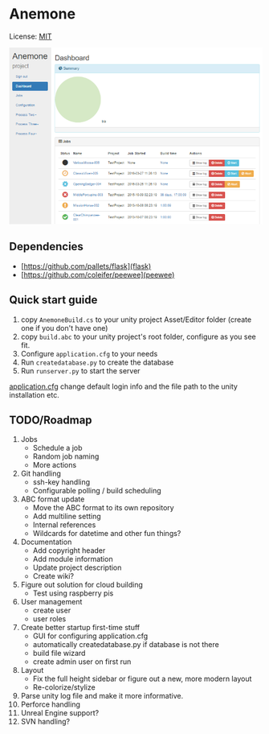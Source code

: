# Anemone
License: [MIT](LICENSE)

![alt text](https://raw.githubusercontent.com/Winnak/Anemone/master/screenshots/Screenshot_1.png "WIP")


## Dependencies
* [https://github.com/pallets/flask](flask)
* [https://github.com/coleifer/peewee](peewee)


## Quick start guide
1. copy `AnemoneBuild.cs` to your unity project Asset/Editor folder (create one if you don't have one)
2. copy `build.abc` to your unity project's root folder, configure as you see fit.
3. Configure `application.cfg` to your needs
4. Run `createdatabase.py` to create the database
5. Run `runserver.py` to start the server

[application.cfg](application.cfg) change default login info and the file path to the unity installation etc.


## TODO/Roadmap
1. Jobs
    * Schedule a job
    * Random job naming
    * More actions
2. Git handling
    * ssh-key handling
    * Configurable polling / build scheduling
3. ABC format update
    * Move the ABC format to its own repository
    * Add multiline setting
    * Internal references
    * Wildcards for datetime and other fun things?
4. Documentation
    * Add copyright header
    * Add module information
    * Update project description
    * Create wiki?
5. Figure out solution for cloud building
    * Test using raspberry pis
6. User management
    * create user
    * user roles
7. Create better startup first-time stuff
    * GUI for configuring application.cfg
    * automatically createdatabase.py if database is not there
    * build file wizard
    * create admin user on first run
8. Layout
    * Fix the full height sidebar or figure out a new, more modern layout
    * Re-colorize/stylize
9. Parse unity log file and make it more informative.
10. Perforce handling
11. Unreal Engine support?
12. SVN handling?
